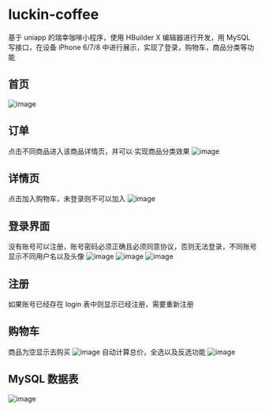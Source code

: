# luckin-coffee

基于 uniapp 的瑞幸咖啡小程序，使用 HBuilder X 编辑器进行开发，用 MySQL 写接口，在设备 iPhone 6/7/8 中进行展示，实现了登录，购物车，商品分类等功能

## 首页

![image](https://github.com/chengdaosen/luckin-coffee/blob/main/reademe-image/Snipaste_2023-07-12_22-18-38.png)

## 订单

点击不同商品进入该商品详情页，并可以·实现商品分类效果
![image](https://github.com/chengdaosen/luckin-coffee/blob/main/reademe-image/Snipaste_2023-07-12_22-41-48.png)

## 详情页

点击加入购物车，未登录则不可以加入
![image](https://github.com/chengdaosen/luckin-coffee/blob/main/reademe-image/Snipaste_2023-07-12_22-43-24.png)

## 登录界面

没有账号可以注册，账号密码必须正确且必须同意协议，否则无法登录，不同账号显示不同用户名以及头像
![image](https://github.com/chengdaosen/luckin-coffee/blob/main/reademe-image/Snipaste_2023-07-12_23-13-08.png)
![image](https://github.com/chengdaosen/luckin-coffee/blob/main/reademe-image/Snipaste_2023-07-12_23-15-27.png)
![image](https://github.com/chengdaosen/luckin-coffee/blob/main/reademe-image/Snipaste_2023-07-12_23-19-01.png)

## 注册

如果账号已经存在 login 表中则显示已经注册，需要重新注册

## 购物车

商品为空显示去购买
![image](https://github.com/chengdaosen/luckin-coffee/blob/main/reademe-image/Snipaste_2023-07-12_23-20-05.png)
自动计算总价，全选以及反选功能
![image](https://github.com/chengdaosen/luckin-coffee/blob/main/reademe-image/Snipaste_2023-07-12_23-21-20.png)

## MySQL 数据表

![image](https://github.com/chengdaosen/luckin-coffee/blob/main/reademe-image/Snipaste_2023-07-12_23-23-43.png)

